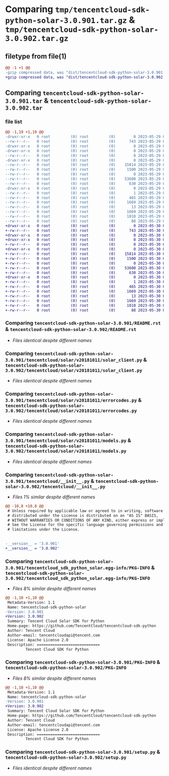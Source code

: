 # Comparing `tmp/tencentcloud-sdk-python-solar-3.0.901.tar.gz` & `tmp/tencentcloud-sdk-python-solar-3.0.902.tar.gz`

## filetype from file(1)

```diff
@@ -1 +1 @@
-gzip compressed data, was "dist/tencentcloud-sdk-python-solar-3.0.901.tar", last modified: Mon May 29 02:35:26 2023, max compression
+gzip compressed data, was "dist/tencentcloud-sdk-python-solar-3.0.902.tar", last modified: Tue May 30 00:31:15 2023, max compression
```

## Comparing `tencentcloud-sdk-python-solar-3.0.901.tar` & `tencentcloud-sdk-python-solar-3.0.902.tar`

### file list

```diff
@@ -1,19 +1,19 @@
-drwxr-xr-x   0 root         (0) root         (0)        0 2023-05-29 02:35:26.000000 tencentcloud-sdk-python-solar-3.0.901/
--rw-r--r--   0 root         (0) root         (0)      743 2023-05-29 02:35:26.000000 tencentcloud-sdk-python-solar-3.0.901/README.rst
-drwxr-xr-x   0 root         (0) root         (0)        0 2023-05-29 02:35:26.000000 tencentcloud-sdk-python-solar-3.0.901/tencentcloud/
-drwxr-xr-x   0 root         (0) root         (0)        0 2023-05-29 02:35:26.000000 tencentcloud-sdk-python-solar-3.0.901/tencentcloud/solar/
--rw-r--r--   0 root         (0) root         (0)        0 2023-05-29 02:35:26.000000 tencentcloud-sdk-python-solar-3.0.901/tencentcloud/solar/__init__.py
-drwxr-xr-x   0 root         (0) root         (0)        0 2023-05-29 02:35:26.000000 tencentcloud-sdk-python-solar-3.0.901/tencentcloud/solar/v20181011/
--rw-r--r--   0 root         (0) root         (0)    15814 2023-05-29 02:35:26.000000 tencentcloud-sdk-python-solar-3.0.901/tencentcloud/solar/v20181011/solar_client.py
--rw-r--r--   0 root         (0) root         (0)     1500 2023-05-29 02:35:26.000000 tencentcloud-sdk-python-solar-3.0.901/tencentcloud/solar/v20181011/errorcodes.py
--rw-r--r--   0 root         (0) root         (0)        0 2023-05-29 02:35:26.000000 tencentcloud-sdk-python-solar-3.0.901/tencentcloud/solar/v20181011/__init__.py
--rw-r--r--   0 root         (0) root         (0)    53600 2023-05-29 02:35:26.000000 tencentcloud-sdk-python-solar-3.0.901/tencentcloud/solar/v20181011/models.py
--rw-r--r--   0 root         (0) root         (0)      630 2023-05-29 02:35:26.000000 tencentcloud-sdk-python-solar-3.0.901/tencentcloud/__init__.py
-drwxr-xr-x   0 root         (0) root         (0)        0 2023-05-29 02:35:26.000000 tencentcloud-sdk-python-solar-3.0.901/tencentcloud_sdk_python_solar.egg-info/
--rw-r--r--   0 root         (0) root         (0)        1 2023-05-29 02:35:26.000000 tencentcloud-sdk-python-solar-3.0.901/tencentcloud_sdk_python_solar.egg-info/dependency_links.txt
--rw-r--r--   0 root         (0) root         (0)      465 2023-05-29 02:35:26.000000 tencentcloud-sdk-python-solar-3.0.901/tencentcloud_sdk_python_solar.egg-info/SOURCES.txt
--rw-r--r--   0 root         (0) root         (0)     1669 2023-05-29 02:35:26.000000 tencentcloud-sdk-python-solar-3.0.901/tencentcloud_sdk_python_solar.egg-info/PKG-INFO
--rw-r--r--   0 root         (0) root         (0)       13 2023-05-29 02:35:26.000000 tencentcloud-sdk-python-solar-3.0.901/tencentcloud_sdk_python_solar.egg-info/top_level.txt
--rw-r--r--   0 root         (0) root         (0)     1669 2023-05-29 02:35:26.000000 tencentcloud-sdk-python-solar-3.0.901/PKG-INFO
--rw-r--r--   0 root         (0) root         (0)     1010 2023-05-29 02:35:26.000000 tencentcloud-sdk-python-solar-3.0.901/setup.py
--rw-r--r--   0 root         (0) root         (0)       88 2023-05-29 02:35:26.000000 tencentcloud-sdk-python-solar-3.0.901/setup.cfg
+drwxr-xr-x   0 root         (0) root         (0)        0 2023-05-30 00:31:15.000000 tencentcloud-sdk-python-solar-3.0.902/
+-rw-r--r--   0 root         (0) root         (0)      743 2023-05-30 00:31:15.000000 tencentcloud-sdk-python-solar-3.0.902/README.rst
+drwxr-xr-x   0 root         (0) root         (0)        0 2023-05-30 00:31:15.000000 tencentcloud-sdk-python-solar-3.0.902/tencentcloud/
+drwxr-xr-x   0 root         (0) root         (0)        0 2023-05-30 00:31:15.000000 tencentcloud-sdk-python-solar-3.0.902/tencentcloud/solar/
+-rw-r--r--   0 root         (0) root         (0)        0 2023-05-30 00:31:15.000000 tencentcloud-sdk-python-solar-3.0.902/tencentcloud/solar/__init__.py
+drwxr-xr-x   0 root         (0) root         (0)        0 2023-05-30 00:31:15.000000 tencentcloud-sdk-python-solar-3.0.902/tencentcloud/solar/v20181011/
+-rw-r--r--   0 root         (0) root         (0)    15814 2023-05-30 00:31:15.000000 tencentcloud-sdk-python-solar-3.0.902/tencentcloud/solar/v20181011/solar_client.py
+-rw-r--r--   0 root         (0) root         (0)     1500 2023-05-30 00:31:15.000000 tencentcloud-sdk-python-solar-3.0.902/tencentcloud/solar/v20181011/errorcodes.py
+-rw-r--r--   0 root         (0) root         (0)        0 2023-05-30 00:31:15.000000 tencentcloud-sdk-python-solar-3.0.902/tencentcloud/solar/v20181011/__init__.py
+-rw-r--r--   0 root         (0) root         (0)    53600 2023-05-30 00:31:15.000000 tencentcloud-sdk-python-solar-3.0.902/tencentcloud/solar/v20181011/models.py
+-rw-r--r--   0 root         (0) root         (0)      630 2023-05-30 00:31:15.000000 tencentcloud-sdk-python-solar-3.0.902/tencentcloud/__init__.py
+drwxr-xr-x   0 root         (0) root         (0)        0 2023-05-30 00:31:15.000000 tencentcloud-sdk-python-solar-3.0.902/tencentcloud_sdk_python_solar.egg-info/
+-rw-r--r--   0 root         (0) root         (0)        1 2023-05-30 00:31:15.000000 tencentcloud-sdk-python-solar-3.0.902/tencentcloud_sdk_python_solar.egg-info/dependency_links.txt
+-rw-r--r--   0 root         (0) root         (0)      465 2023-05-30 00:31:15.000000 tencentcloud-sdk-python-solar-3.0.902/tencentcloud_sdk_python_solar.egg-info/SOURCES.txt
+-rw-r--r--   0 root         (0) root         (0)     1669 2023-05-30 00:31:15.000000 tencentcloud-sdk-python-solar-3.0.902/tencentcloud_sdk_python_solar.egg-info/PKG-INFO
+-rw-r--r--   0 root         (0) root         (0)       13 2023-05-30 00:31:15.000000 tencentcloud-sdk-python-solar-3.0.902/tencentcloud_sdk_python_solar.egg-info/top_level.txt
+-rw-r--r--   0 root         (0) root         (0)     1669 2023-05-30 00:31:15.000000 tencentcloud-sdk-python-solar-3.0.902/PKG-INFO
+-rw-r--r--   0 root         (0) root         (0)     1010 2023-05-30 00:31:15.000000 tencentcloud-sdk-python-solar-3.0.902/setup.py
+-rw-r--r--   0 root         (0) root         (0)       88 2023-05-30 00:31:15.000000 tencentcloud-sdk-python-solar-3.0.902/setup.cfg
```

### Comparing `tencentcloud-sdk-python-solar-3.0.901/README.rst` & `tencentcloud-sdk-python-solar-3.0.902/README.rst`

 * *Files identical despite different names*

### Comparing `tencentcloud-sdk-python-solar-3.0.901/tencentcloud/solar/v20181011/solar_client.py` & `tencentcloud-sdk-python-solar-3.0.902/tencentcloud/solar/v20181011/solar_client.py`

 * *Files identical despite different names*

### Comparing `tencentcloud-sdk-python-solar-3.0.901/tencentcloud/solar/v20181011/errorcodes.py` & `tencentcloud-sdk-python-solar-3.0.902/tencentcloud/solar/v20181011/errorcodes.py`

 * *Files identical despite different names*

### Comparing `tencentcloud-sdk-python-solar-3.0.901/tencentcloud/solar/v20181011/models.py` & `tencentcloud-sdk-python-solar-3.0.902/tencentcloud/solar/v20181011/models.py`

 * *Files identical despite different names*

### Comparing `tencentcloud-sdk-python-solar-3.0.901/tencentcloud/__init__.py` & `tencentcloud-sdk-python-solar-3.0.902/tencentcloud/__init__.py`

 * *Files 1% similar despite different names*

```diff
@@ -10,8 +10,8 @@
 # Unless required by applicable law or agreed to in writing, software
 # distributed under the License is distributed on an "AS IS" BASIS,
 # WITHOUT WARRANTIES OR CONDITIONS OF ANY KIND, either express or implied.
 # See the License for the specific language governing permissions and
 # limitations under the License.
 
 
-__version__ = '3.0.901'
+__version__ = '3.0.902'
```

### Comparing `tencentcloud-sdk-python-solar-3.0.901/tencentcloud_sdk_python_solar.egg-info/PKG-INFO` & `tencentcloud-sdk-python-solar-3.0.902/tencentcloud_sdk_python_solar.egg-info/PKG-INFO`

 * *Files 8% similar despite different names*

```diff
@@ -1,10 +1,10 @@
 Metadata-Version: 1.1
 Name: tencentcloud-sdk-python-solar
-Version: 3.0.901
+Version: 3.0.902
 Summary: Tencent Cloud Solar SDK for Python
 Home-page: https://github.com/TencentCloud/tencentcloud-sdk-python
 Author: Tencent Cloud
 Author-email: tencentcloudapi@tencent.com
 License: Apache License 2.0
 Description: ============================
         Tencent Cloud SDK for Python
```

### Comparing `tencentcloud-sdk-python-solar-3.0.901/PKG-INFO` & `tencentcloud-sdk-python-solar-3.0.902/PKG-INFO`

 * *Files 8% similar despite different names*

```diff
@@ -1,10 +1,10 @@
 Metadata-Version: 1.1
 Name: tencentcloud-sdk-python-solar
-Version: 3.0.901
+Version: 3.0.902
 Summary: Tencent Cloud Solar SDK for Python
 Home-page: https://github.com/TencentCloud/tencentcloud-sdk-python
 Author: Tencent Cloud
 Author-email: tencentcloudapi@tencent.com
 License: Apache License 2.0
 Description: ============================
         Tencent Cloud SDK for Python
```

### Comparing `tencentcloud-sdk-python-solar-3.0.901/setup.py` & `tencentcloud-sdk-python-solar-3.0.902/setup.py`

 * *Files identical despite different names*

